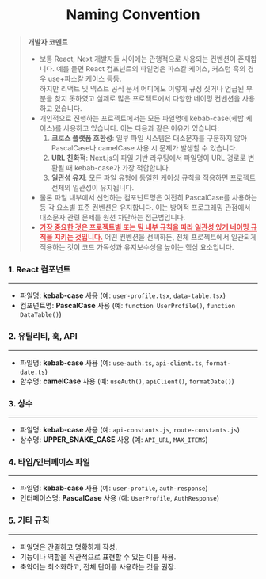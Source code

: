 <h1 align="center">

Naming Convention

</h1>

> **개발자 코멘트**
>
> - 보통 React, Next 개발자들 사이에는 관행적으로 사용되는 컨벤션이 존재합니다. 예를 들면 React 컴포넌트의 파일명은 파스칼 케이스, 커스텀 훅의 경우 use+파스칼 케이스 등등.<br/> 하지만 리액트 및 넥스트 공식 문서 어디에도 이렇게 규정 짓거나 언급된 부분을 찾지 못하였고 실제로 많은 프로젝트에서 다양한 네이밍 컨벤션을 사용하고 있습니다.
> - 개인적으로 진행하는 프로젝트에서는 모든 파일명에 kebab-case(케밥 케이스)를 사용하고 있습니다. 이는 다음과 같은 이유가 있습니다:
>   1. **크로스 플랫폼 호환성**: 일부 파일 시스템은 대소문자를 구분하지 않아 PascalCase나 camelCase 사용 시 문제가 발생할 수 있습니다.
>   2. **URL 친화적**: Next.js의 파일 기반 라우팅에서 파일명이 URL 경로로 변환될 때 kebab-case가 가장 적합합니다.
>   3. **일관성 유지**: 모든 파일 유형에 동일한 케이싱 규칙을 적용하면 프로젝트 전체의 일관성이 유지됩니다.
> - 물론 파일 내부에서 선언하는 컴포넌트명은 여전히 PascalCase를 사용하는 등 각 요소별 표준 컨벤션은 유지합니다. 이는 방어적 프로그래밍 관점에서 대소문자 관련 문제를 원천 차단하는 접근법입니다.
> - <span style="font-weight: bold; color: #e53e3e; border-bottom: 1px solid #e53e3e;">가장 중요한 것은 프로젝트별 또는 팀 내부 규칙을 따라 일관성 있게 네이밍 규칙을 지키는 것입니다.</span> 어떤 컨벤션을 선택하든, 전체 프로젝트에서 일관되게 적용하는 것이 코드 가독성과 유지보수성을 높이는 핵심 요소입니다.

### 1. React 컴포넌트

---

- 파일명: **kebab-case** 사용 (예: `user-profile.tsx`, `data-table.tsx`)
- 컴포넌트명: **PascalCase** 사용 (예: `function UserProfile()`, `function DataTable()`)

### 2. 유틸리티, 훅, API

---

- 파일명: **kebab-case** 사용 (예: `use-auth.ts`, `api-client.ts`, `format-date.ts`)
- 함수명: **camelCase** 사용 (예: `useAuth()`, `apiClient()`, `formatDate()`)

### 3. 상수

---

- 파일명: **kebab-case** 사용 (예: `api-constants.js`, `route-constants.js`)
- 상수명: **UPPER_SNAKE_CASE** 사용 (예: `API_URL`, `MAX_ITEMS`)

### 4. 타입/인터페이스 파일

---

- 파일명: **kebab-case** 사용 (예: `user-profile`, `auth-response`)
- 인터페이스명: **PascalCase** 사용 (예: `UserProfile`, `AuthResponse`)

### 5. 기타 규칙

---

- 파일명은 간결하고 명확하게 작성.
- 기능이나 역할을 직관적으로 표현할 수 있는 이름 사용.
- 축약어는 최소화하고, 전체 단어를 사용하는 것을 권장.
